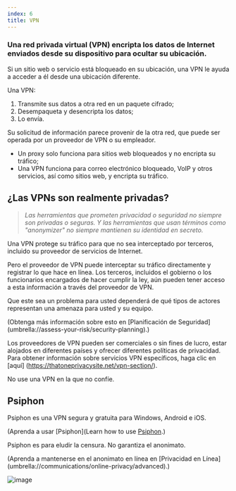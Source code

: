 ```yaml
---
index: 6
title: VPN
---
```

### Una red privada virtual (VPN) encripta los datos de Internet enviados desde su dispositivo para ocultar su ubicación.

Si un sitio web o servicio está bloqueado en su ubicación, una VPN le ayuda a acceder a él desde una ubicación diferente.

Una VPN:

1.  Transmite sus datos a otra red en un paquete cifrado;
2.  Desempaqueta y desencripta los datos;
3.  Lo envía.

Su solicitud de información parece provenir de la otra red, que puede ser operada por un proveedor de VPN o su empleador.

*   Un proxy solo funciona para sitios web bloqueados y no encripta su tráfico;
*   Una VPN funciona para correo electrónico bloqueado, VoIP y otros servicios, así como sitios web, y encripta su tráfico.

## ¿Las VPNs son realmente privadas?

> *Las herramientas que prometen privacidad o seguridad no siempre son privadas o seguras. Y las herramientas que usan términos como "anonymizer" no siempre mantienen su identidad en secreto.*

Una VPN protege su tráfico para que no sea interceptado por terceros, incluido su proveedor de servicios de Internet.

Pero el proveedor de VPN puede interceptar su tráfico directamente y registrar lo que hace en línea. Los terceros, incluidos el gobierno o los funcionarios encargados de hacer cumplir la ley, aún pueden tener acceso a esta información a través del proveedor de VPN.

Que este sea un problema para usted dependerá de qué tipos de actores representan una amenaza para usted y su equipo.

(Obtenga más información sobre esto en [Planificación de Seguridad] (umbrella://assess-your-risk/security-planning).)

Los proveedores de VPN pueden ser comerciales o sin fines de lucro, estar alojados en diferentes países y ofrecer diferentes políticas de privacidad. Para obtener información sobre servicios VPN específicos, haga clic en [aquí] (https://thatoneprivacysite.net/vpn-section/).

No use una VPN en la que no confíe.

## Psiphon

Psiphon es una VPN segura y gratuita para Windows, Android e iOS.

(Aprenda a usar [Psiphon](Learn how to use [Psiphon](umbrella://tools/messaging/s_psiphon.md).)

Psiphon es para eludir la censura. No garantiza el anonimato.

(Aprenda a mantenerse en el anonimato en línea en [Privacidad en Línea] (umbrella://communications/online-privacy/advanced).)

![image](internetb4.png)